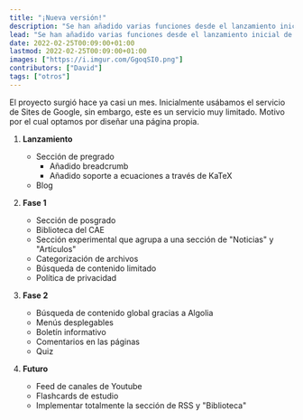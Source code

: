 ```yaml
---
title: "¡Nueva versión!"
description: "Se han añadido varias funciones desde el lanzamiento inicial de esta página, aquí una lista de ellos y los que tengo planeados añadir."
lead: "Se han añadido varias funciones desde el lanzamiento inicial de esta página, aquí una lista de ellos y también de los que tengo planeados añadir."
date: 2022-02-25T00:09:00+01:00
lastmod: 2022-02-25T00:09:00+01:00
images: ["https://i.imgur.com/GgoqSI0.png"]
contributors: ["David"]
tags: ["otros"]
---
```


El proyecto surgió hace ya casi un mes. Inicialmente usábamos el servicio de Sites de Google, sin embargo, este es un servicio muy limitado. Motivo por el cual optamos por diseñar una página propia.

1. **Lanzamiento**

    - Sección de pregrado
        - Añadido breadcrumb
        - Añadido soporte a ecuaciones a través de KaTeX
    - Blog

<p>   </p>

2. **Fase 1**

    - Sección de posgrado
    - Biblioteca del CAE
    - Sección experimental que agrupa a una sección de "Noticias" y "Artículos"
    - Categorización de archivos
    - Búsqueda de contenido limitado
    - Política de privacidad

<p>   </p>

3. **Fase 2**

    - Búsqueda de contenido global gracias a Algolia
    - Menús desplegables
    - Boletín informativo
    - Comentarios en las páginas
    - Quiz

<p>   </p>

4. **Futuro**

    - Feed de canales de Youtube
    - Flashcards de estudio
    - Implementar totalmente la sección de RSS y "Biblioteca"
